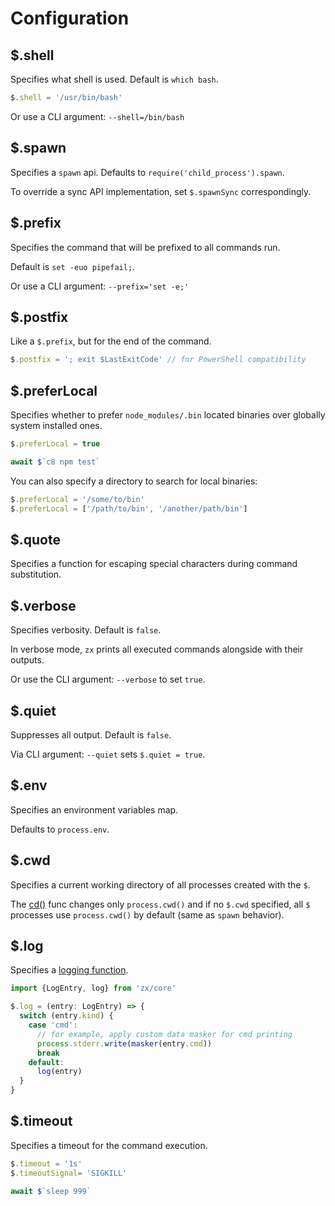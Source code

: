 # Configuration

## $.shell

Specifies what shell is used. Default is `which bash`.

```js
$.shell = '/usr/bin/bash'
```

Or use a CLI argument: `--shell=/bin/bash`

## $.spawn

Specifies a `spawn` api. Defaults to `require('child_process').spawn`.

To override a sync API implementation, set `$.spawnSync` correspondingly.

## $.prefix

Specifies the command that will be prefixed to all commands run.

Default is `set -euo pipefail;`.

Or use a CLI argument: `--prefix='set -e;'`

## $.postfix

Like a `$.prefix`, but for the end of the command.

```js
$.postfix = '; exit $LastExitCode' // for PowerShell compatibility
```

## $.preferLocal

Specifies whether to prefer `node_modules/.bin` located binaries over globally system installed ones.

```js
$.preferLocal = true

await $`c8 npm test`
```

You can also specify a directory to search for local binaries:

```js
$.preferLocal = '/some/to/bin'
$.preferLocal = ['/path/to/bin', '/another/path/bin']
```

## $.quote

Specifies a function for escaping special characters during
command substitution.

## $.verbose

Specifies verbosity. Default is `false`.

In verbose mode, `zx` prints all executed commands alongside with their
outputs.

Or use the CLI argument: `--verbose` to set `true`.

## $.quiet

Suppresses all output. Default is `false`.

Via CLI argument: `--quiet` sets `$.quiet = true`.

## $.env

Specifies an environment variables map.

Defaults to `process.env`.

## $.cwd

Specifies a current working directory of all processes created with the `$`.

The [cd()](#cd) func changes only `process.cwd()` and if no `$.cwd` specified,
all `$` processes use `process.cwd()` by default (same as `spawn` behavior).

## $.log

Specifies a [logging function](src/core.ts).

```ts
import {LogEntry, log} from 'zx/core'

$.log = (entry: LogEntry) => {
  switch (entry.kind) {
    case 'cmd':
      // for example, apply custom data masker for cmd printing
      process.stderr.write(masker(entry.cmd))
      break
    default:
      log(entry)
  }
}
```

## $.timeout

Specifies a timeout for the command execution.

```js
$.timeout = '1s'
$.timeoutSignal= 'SIGKILL'

await $`sleep 999`
```

